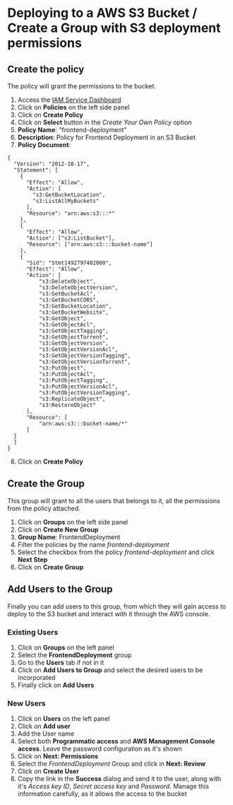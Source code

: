 # Deploying to a AWS S3 Bucket / Create a Group with S3 deployment permissions

## Create the policy

The policy will grant the permissions to the bucket.

1. Access the [IAM Service Dashboard](https://console.aws.amazon.com/iam)
2. Click on **Policies** on the left side panel
3. Click on **Create Policy**
4. Click on **Select** button in the *Create Your Own Policy* option
5. **Policy Name**: "frontend-deployment"
6. **Description**: Policy for Frontend Deployment in an S3 Bucket
7. **Policy Document**:

```
{
  "Version": "2012-10-17",
  "Statement": [
    {
      "Effect": "Allow",
      "Action": [
        "s3:GetBucketLocation",
        "s3:ListAllMyBuckets"
      ],
      "Resource": "arn:aws:s3:::*"
    },
    {
      "Effect": "Allow",
      "Action": ["s3:ListBucket"],
      "Resource": ["arn:aws:s3:::bucket-name"]
    },
    {
      "Sid": "Stmt1492797402000",
      "Effect": "Allow",
      "Action": [
          "s3:DeleteObject",
          "s3:DeleteObjectVersion",
          "s3:GetBucketAcl",
          "s3:GetBucketCORS",
          "s3:GetBucketLocation",
          "s3:GetBucketWebsite",
          "s3:GetObject",
          "s3:GetObjectAcl",
          "s3:GetObjectTagging",
          "s3:GetObjectTorrent",
          "s3:GetObjectVersion",
          "s3:GetObjectVersionAcl",
          "s3:GetObjectVersionTagging",
          "s3:GetObjectVersionTorrent",
          "s3:PutObject",
          "s3:PutObjectAcl",
          "s3:PutObjectTagging",
          "s3:PutObjectVersionAcl",
          "s3:PutObjectVersionTagging",
          "s3:ReplicateObject",
          "s3:RestoreObject"
      ],
      "Resource": [
          "arn:aws:s3:::bucket-name/*"
      ]
  }
  ]
}
```

8. Click on **Create Policy**

## Create the Group

This group will grant to all the users that belongs to it, all the permissions from the policy attached.

1. Click on **Groups** on the left side panel
2. Click on **Create New Group**
3. **Group Name**: FrontendDeployment
4. Filter the policies by the name *frontend-deployment*
5. Select the checkbox from the policy *frontend-deployment* and click **Next Step**
6. Click on **Create Group**

## Add Users to the Group

Finally you can add users to this group, from which they will gain access to deploy to the S3 bucket and interact with it through the AWS console.

### Existing Users

1. Click on **Groups** on the left panel
2. Select the **FrontendDeployment** group
3. Go to the **Users** tab if not in it
4. Click on **Add Users to Group** and select the desired users to be incorporated
5. Finally click on **Add Users**

### New Users

1. Click on **Users** on the left panel
2. Click on **Add user**
3. Add the User name
4. Select both **Programmatic access** and **AWS Management Console access**. Leave the password configuration as it's shown
5. Click on **Next: Permissions**
6. Select the *FrontendDeployment* Group and click in **Next: Review**
7. Click on **Create User**
8. Copy the link in the **Success** dialog and send it to the user, along with it's *Access key ID*, *Secret access key* and *Password*. Manage this information carefully, as it allows the access to the bucket
